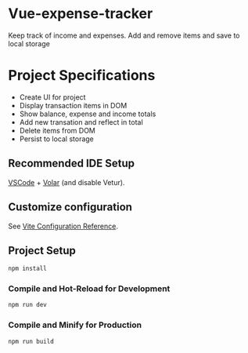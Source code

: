 # Vue-expense-tracker
Keep track of income and expenses. Add and remove items and save to local storage

# Project Specifications
- Create UI for project
- Display transaction items in DOM
- Show balance, expense and income totals
- Add new transation and reflect in total
- Delete items from DOM
- Persist to local storage

## Recommended IDE Setup

[VSCode](https://code.visualstudio.com/) + [Volar](https://marketplace.visualstudio.com/items?itemName=Vue.volar) (and disable Vetur).

## Customize configuration

See [Vite Configuration Reference](https://vitejs.dev/config/).

## Project Setup

```sh
npm install
```

### Compile and Hot-Reload for Development

```sh
npm run dev
```

### Compile and Minify for Production

```sh
npm run build
```
